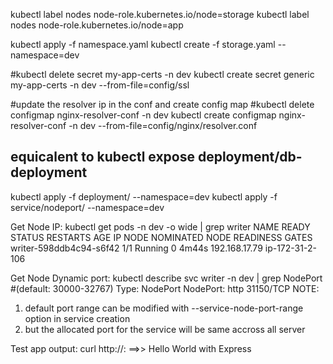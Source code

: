 kubectl label nodes <node-name> node-role.kubernetes.io/node=storage
kubectl label nodes <node-name> node-role.kubernetes.io/node=app


kubectl apply -f namespace.yaml
kubectl create -f storage.yaml --namespace=dev

#kubectl delete secret my-app-certs -n dev
kubectl create secret generic my-app-certs -n dev --from-file=config/ssl

#update the resolver ip in the conf and create config map
#kubectl delete configmap nginx-resolver-conf -n dev
kubectl create configmap nginx-resolver-conf -n dev --from-file=config/nginx/resolver.conf

## equicalent to kubectl expose deployment/db-deployment

kubectl apply -f deployment/ --namespace=dev
kubectl apply -f service/nodeport/ --namespace=dev

Get Node IP: kubectl get pods -n dev -o wide | grep writer
NAME                        READY   STATUS    RESTARTS   AGE   IP                NODE               NOMINATED NODE   READINESS GATES
writer-598ddb4c94-s6f42     1/1     Running   0          4m44s   192.168.17.79     ip-172-31-2-106    <none>           <none>

Get Node Dynamic port: kubectl describe svc writer -n dev | grep NodePort #(default: 30000-32767)
Type:                     NodePort
NodePort:                 http  31150/TCP
NOTE: 
1. default port range can be modified with --service-node-port-range option in service creation
2. but the allocated port for the service will be same accross all server

Test app output: curl http://<node-public-ip>:<node-dynamic-port> ==>> Hello World with Express


